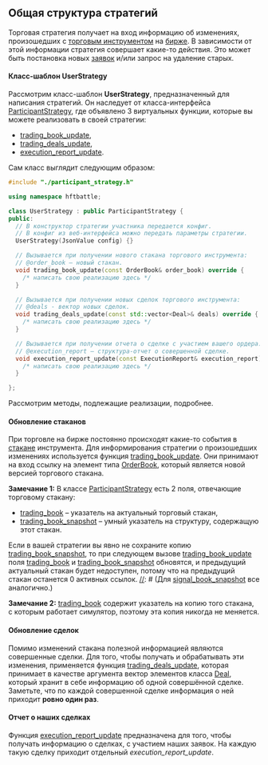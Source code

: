 ## Общая структура стратегий

Торговая стратегия получает на вход информацию об изменениях, произошедших с [торговым инструментом](../terms.md#instrument) на [бирже](../terms.md#exchange). В зависимости от этой информации стратегия совершает какие-то действия. Это может быть постановка новых [заявок](../terms.md#order) и/или запрос на удаление старых. 

[//]: # (Инструменты, на которых стратегия осуществляет торговлю, будем называть торговыми. Названия полей и методов, относящихся к торговым инструментам, будут содержать слово *trade*. По каким-то инструментам стратегия только получает информацию, чтобы использовать ее для торговли на других. Соответствующие инструменты – сигнальные, а названия полей и методов будут содержать слово *signal*.)

<a name = "user_strategy"></a>
#### Класс-шаблон UserStrategy
Рассмотрим класс-шаблон **UserStrategy**, предназначенный для написания стратегий. Он наследует от класса-интерфейса [ParticipantStrategy](../api/ParticipantStrategy.md), где объявлено 3 виртуальных функции, которые вы можете реализовать в своей стратегии:
- [trading_book_update](../api/ParticipantStrategy.md#trading_book_update),
- [trading_deals_update](../api/ParticipantStrategy.md#trading_deals_update),
- [execution_report_update](../api/ParticipantStrategy.md#execution_report_update).

Сам класс выглядит следующим образом:
```cpp
#include "./participant_strategy.h"

using namespace hftbattle;

class UserStrategy : public ParticipantStrategy {
public:
  // В конструктор стратегии участника передается конфиг.
  // В конфиг из веб-интерфейса можно передать параметры стратегии.
  UserStrategy(JsonValue config) {}

  // Вызывается при получении нового стакана торгового инструмента:
  // @order_book – новый стакан.
  void trading_book_update(const OrderBook& order_book) override {
    /* написать свою реализацию здесь */
  }

  // Вызывается при получении новых сделок торгового инструмента:
  // @deals - вектор новых сделок.
  void trading_deals_update(const std::vector<Deal>& deals) override {
    /* написать свою реализацию здесь */
  }

  // Вызывается при получении отчета о сделке с участием вашего ордера:
  // @execution_report – структура-отчет о совершенной сделке.
  void execution_report_update(const ExecutionReport& execution_report) override {
    /* написать свою реализацию здесь */
  }

};
```
[//]: # (Для стратегий, торгующих на одном инструменте и получающих обновления от некоторого сигнального инструмента понадобятся еще две функции:)

Рассмотрим методы, подлежащие реализации, подробнее.
<a name="book_update"></a>
#### Обновление стаканов
При торговле на бирже постоянно происходят какие-то события в [стакане](../terms.md#order_book) инструмента. Для информирования стратегии о произошедших изменениях используется функция [trading_book_update](../api/ParticipantStrategy.md#trading_book_update). Они принимают на вход ссылку на элемент типа [OrderBook](../api/OrderBook.md), который является новой версией торгового стакана.

**Замечание 1:**
В классе [ParticipantStrategy](../api/ParticipantStrategy.md) есть 2 поля, отвечающие торговому стакану:
- [trading_book](../api/ParticipantStrategy.md#trading_book) – указатель на актуальный торговый стакан, 
- [trading_book_snapshot](../api/ParticipantStrategy.md#trading_book_snapshot) – умный указатель на структуру, содержащую этот стакан. 

Если в вашей стратегии вы явно не сохраните копию [trading_book_snapshot](../api/ParticipantStrategy.md#trading_book_snapshot), то при следующем вызове [trading_book_update](../api/ParticipantStrategy.md#trading_book_update) поля [trading_book](../api/ParticipantStrategy.md#trading_book) и [trading_book_snapshot](../api/ParticipantStrategy.md#trading_book_snapshot) обновятся, и предыдущий актуальный стакан будет недоступен, потому что на предыдущий стакан останется 0 активных ссылок. 
[//]: # (Для [signal_book_snapshot](../api/ParticipantStrategy.md#signal_book_snapshot) все аналогично.)

**Замечание 2:**
[trading_book](../api/ParticipantStrategy.md#trading_book) содержит указатель на копию того стакана, с которым работает симулятор, поэтому эта копия никогда не меняется.

<a name="deals_update"></a>
#### Обновление сделок
Помимо изменений стакана полезной информацией являются совершенные сделки. Для того, чтобы получать и обрабатывать эти изменения, применяется функция [trading_deals_update](../api/ParticipantStrategy.md#trading_deals_update), которая принимает в качестве аргумента вектор элементов класса [Deal](../api/Deal.md), который хранит в себе информацию об одной совершённой сделке. Заметьте, что по каждой совершенной сделке информация о ней приходит **ровно один раз**.

<a name="execution_report"></a>
#### Отчет о наших сделках
Функция [execution_report_update](../api/ParticipantStrategy.md#execution_report_update) предназначена для того, чтобы получать информацию о сделках, с участием наших заявок. На каждую такую сделку приходит отдельный *execution_report_update*.



